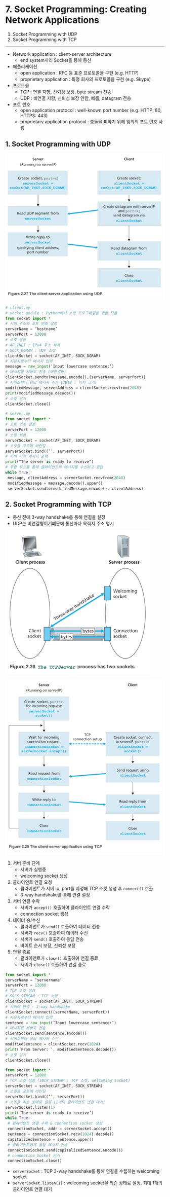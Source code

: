 # 7. Socket Programming: Creating Network Applications

1. Socket Programming with UDP
2. Socket Programming with TCP

---

- Network application : client-server architecture
    - end system끼리 Socket을 통해 통신
- 애플리케이션
    - open application : RFC 등 표준 프로토콜을 구현 (e.g. HTTP)
    - proprietary application : 특정 회사의 프로토콜을 구현 (e.g. Skype)
- 프로토콜
    - TCP : 연결 지향, 신뢰성 보장, byte stream 전송
    - UDP : 비연결 지향, 신뢰성 보장 안함, 빠름, datagram 전송
- 포트 번호
    - open application protocol : well-known port number (e.g. HTTP: 80, HTTPS: 443)
    - proprietary application protocol : 충돌을 피하기 위해 임의의 포트 번호 사용

## 1. Socket Programming with UDP

![img.png](img.png)

```python
# client.py
# socket module : Python에서 소켓 프로그래밍을 위한 모듈
from socket import *
# 서버 주소와 포트 번호 설정
serverName = ’hostname’
serverPort = 12000
# 소켓 생성
# AF_INET : IPv4 주소 체계
# SOCK_DGRAM : UDP 소켓
clientSocket = socket(AF_INET, SOCK_DGRAM)
# 사용자로부터 메시지 입력
message = raw_input(’Input lowercase sentence:’)
# 메시지를 서버로 전송 (비연결형)
clientSocket.sendto(message.encode(),(serverName, serverPort))
# 서버로부터 응답 메시지 수신 (2048 : 버퍼 크기)
modifiedMessage, serverAddress = clientSocket.recvfrom(2048)
print(modifiedMessage.decode())
# 소켓 닫기
clientSocket.close()
```

```python
# server.py
from socket import *
# 포트 번호 설정
serverPort = 12000
# 소켓 생성
serverSocket = socket(AF_INET, SOCK_DGRAM)
# 소켓을 포트에 바인딩
serverSocket.bind((’’, serverPort))
# 서버 시작 메시지 출력
print(”The server is ready to receive”)
# 무한 루프를 통해 클라이언트의 메시지를 수신하고 응답
while True:
 message, clientAddress = serverSocket.recvfrom(2048)
 modifiedMessage = message.decode().upper()
 serverSocket.sendto(modifiedMessage.encode(), clientAddress)
```

## 2. Socket Programming with TCP

- 통신 전에 3-way handshake를 통해 연결을 설정
- UDP는 비연결형이기떄문에 통신마다 목적지 주소 명시

![img_1.png](img_1.png)

![img_2.png](img_2.png)

1. 서버 준비 단계
    - 서버가 실행중
    - welcoming socket 생성
2. 클라이언트 연결 요청
    - 클라이언트가 서버 ip, port를 지정해 TCP 소켓 생성 후 `connect()` 호출
    - 3-way handshake를 통해 연결 설정
3. 서버 연결 수락
    - 서버가 `accept()` 호출하여 클라이언트 연결 수락
    - connection socket 생성
4. 데이터 송/수신
    - 클라이언트가 `send()` 호출하여 데이터 전송
    - 서버가 `recv()` 호출하여 데이터 수신
    - 서버가 `send()` 호출하여 응답 전송
    - 바이트 순서 보장, 신뢰성 보장
5. 연결 종료
    - 클라이언트가 `close()` 호출하여 연결 종료
    - 서버가 `close()` 호출하여 연결 종료

```python
from socket import *
serverName = ’servername’
serverPort = 12000
# TCP 소켓 생성
# SOCK_STREAM : TCP 소켓
clientSocket = socket(AF_INET, SOCK_STREAM)
# 서버에 연결 - 3-way handshake
clientSocket.connect((serverName, serverPort))
# 사용자로부터 메시지 입력
sentence = raw_input(’Input lowercase sentence:’)
# 메시지를 서버로 전송
clientSocket.send(sentence.encode())
# 서버로부터 응답 메시지 수신
modifiedSentence = clientSocket.recv(1024)
print(’From Server: ’, modifiedSentence.decode())
# 소켓 닫기
clientSocket.close()
```

```python
from socket import *
serverPort = 12000
# TCP 소켓 생성 (SOCK_STREAM : TCP 소켓, welcoming socket)
serverSocket = socket(AF_INET, SOCK_STREAM)
# 소켓을 포트에 바인딩
serverSocket.bind((’’, serverPort))
# 소켓을 리슨 상태로 설정 (1개의 클라이언트 연결 대기)
serverSocket.listen(1)
print(’The server is ready to receive’)
while True:
 # 클라이언트 연결 수락 & connection socket 생성
 connectionSocket, addr = serverSocket.accept()
 sentence = connectionSocket.recv(1024).decode()
 capitalizedSentence = sentence.upper()
 # 클라이언트에게 응답 메시지 전송 
 connectionSocket.send(capitalizedSentence.encode())
 # connectino Socket 닫기
 connectionSocket.close()
```

- `serverSocket` : TCP 3-way handshake를 통해 연결을 수립하는 welcoming socket
- `serverSocket.listen(1)` : welcoming socket을 리슨 상태로 설정, 최대 1개의 클라이언트 연결 대기